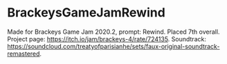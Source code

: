 # BrackeysGameJamRewind

Made for Brackeys Game Jam 2020.2, prompt: Rewind. Placed 7th overall.
Project page: https://itch.io/jam/brackeys-4/rate/724135. 
Soundtrack: https://soundcloud.com/treatyofparisianhe/sets/faux-original-soundtrack-remastered.

